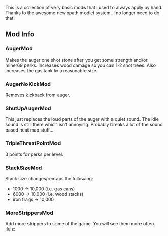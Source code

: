 This is a collection of very basic mods that I used to always apply by hand. Thanks to the awesome new xpath modlet system, I no longer need to do that!

## Mod Info

### AugerMod

Makes the auger one shot stone after you get some strength and/or miner69 perks. Increases wood damage so you can 1-2 shot trees. Also increases the gas tank to a reasonable size.

### AugerNoKickMod

Removes kickback from auger.

### ShutUpAugerMod

This just replaces the loud parts of the auger with a quiet sound. The idle sound is still there which isn't annoying. Probably breaks a lot of the sound based heat map stuff...

### TripleThreatPointMod

3 points for perks per level.

### StackSizeMod

Stack size changes/remaps the following:

- 1000 -> 10,000 (i.e. gas cans)
- 6000 -> 10,000 (i.e. wood stacks)
- iron frags -> 10,000

### MoreStrippersMod

Add more strippers to some of the game. You will see them more often. :lulz:
